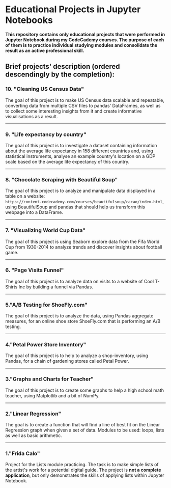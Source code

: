 # Educational Projects in Jupyter Notebooks
**This repository contains only educational projects that were performed in Jupyter Notebook during my CodeCademy courses. The purpose of each of them is to practice individual studying modules and consolidate the result as an active professional skill.**

## Brief projects' description (ordered descendingly by the completion):

### 10. "Cleaning US Census Data"

The goal of this project is to make US Census data scalable and repeatable, converting data from multiple CSV files to pandas' DataFrames, as well as to collect some interesting insights from it and create informative visualisations as a result. 

-----------------------

### 9. "Life expectancy by country"

The goal of this project is to investigate a dataset containing information about the average life expectancy in 158 different countries and, using statistical instruments, analyse an example country's location on a GDP scale based on the average life expectancy of this country.

-----------------------

### 8. "Chocolate Scraping with Beautiful Soup"

The goal of this project is to analyze and manipulate data displayed in a table on a website: `https://content.codecademy.com/courses/beautifulsoup/cacao/index.html`, using BeautifulSoup and pandas that should help us transform this webpage into a DataFrame.

-----------------------

### 7. "Visualizing World Cup Data"

The goal of this project is using Seaborn explore data from the Fifa World Cup from 1930-2014 to analyze trends and discover insights about football game.

-----------------------

### 6. "Page Visits Funnel"

The goal of this project is to analyze data on visits to a website of Cool T-Shirts Inc by building a funnel via Pandas.

-----------------------

### 5."A/B Testing for ShoeFly.com"

The goal of this project is to analyze the data, using Pandas aggregate measures, for an online shoe store ShoeFly.com that is performing an A/B testing.

-----------------------

### 4."Petal Power Store Inventory"

The goal of this project is to help to analyze a shop-inventory,  using Pandas, for a chain of gardening stores called Petal Power.

-----------------------

### 3."Graphs and Charts for Teacher"

The goal of this project is to create some graphs to help a high school math teacher, using Matplotlib and a bit of NumPy.

-----------------------
    
### 2."Linear Regression"

The goal is to create a function that will find a line of best fit on the Linear Regression graph when given a set of data. Modules to be used: loops, lists as well as basic arithmetic. 
    
-----------------------

### 1."Frida Calo"
    
Project for the Lists module practicing. The task is to make simple lists of the artist's work for a potential digital guide. The project is __not a complete application__, but only demonstrates the skills of applying lists within Jupyter Notebook. 
    
    



